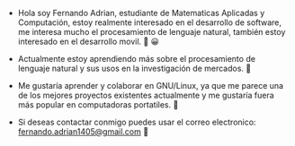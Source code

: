 - Hola soy Fernando Adrian, estudiante de Matematicas Aplicadas y Computación, estoy realmente interesado en el desarrollo de software,
me interesa mucho el procesamiento de lenguaje natural, también estoy interesado en el desarrollo movil. :wave: :grinning:

- Actualmente estoy aprendiendo más sobre el procesamiento de lenguaje natural y sus usos en la investigación de mercados. :thought_balloon:

- Me gustaría aprender y colaborar en GNU/Linux, ya que me parece una de los mejores proyectos existentes actualmente y me gustaría fuera más popular
en computadoras portatiles. :eyes:

- Si deseas contactar conmigo puedes usar el correo electronico: fernando.adrian1405@gmail.com :email:

